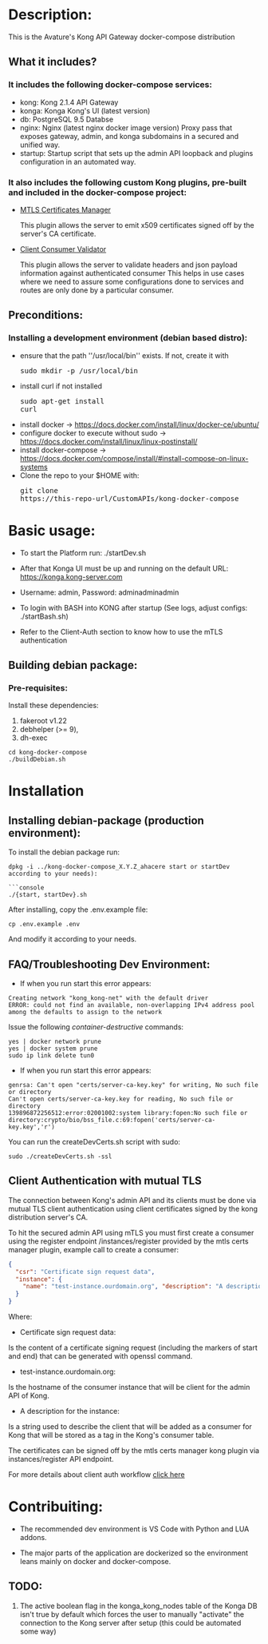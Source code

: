 # Description:

This is the Avature's Kong API Gateway docker-compose distribution

## What it includes?

### It includes the following docker-compose services:

* kong: Kong 2.1.4 API Gateway
* konga: Konga Kong's UI (latest version)
* db: PostgreSQL 9.5 Databse
* nginx: Nginx (latest nginx docker image version) Proxy pass that exposes gateway, admin, and konga subdomains in a secured and unified way.
* startup: Startup script that sets up the admin API loopback and plugins configuration in an automated way.

### It also includes the following custom Kong plugins, pre-built and included in the docker-compose project:

- [MTLS Certificates Manager](plugins/mtls_certs_manager/README.md)

  This plugin allows the server to emit x509 certificates signed off by the server's CA certificate.

- [Client Consumer Validator](plugins/client_consumer_validator/README.md)

  This plugin allows the server to validate headers and json payload information against authenticated consumer
  This helps in use cases where we need to assure some configurations done to services and routes are only done by a particular consumer.

## Preconditions:

### Installing a development environment (debian based distro):

* ensure that the path ''/usr/local/bin'' exists. If not, create it with <pre>sudo mkdir -p /usr/local/bin</pre>
* install curl if not installed <pre>sudo apt-get install curl</pre>
* install docker -> https://docs.docker.com/install/linux/docker-ce/ubuntu/
* configure docker to execute without sudo -> https://docs.docker.com/install/linux/linux-postinstall/
* install docker-compose -> https://docs.docker.com/compose/install/#install-compose-on-linux-systems
* Clone the repo to your $HOME with: <pre>git clone https://this-repo-url/CustomAPIs/kong-docker-compose</pre>

# Basic usage:

* To start the Platform run: ./startDev.sh

* After that Konga UI must be up and running on the default URL: https://konga.kong-server.com

* Username: admin, Password: adminadminadmin

* To login with BASH into KONG after startup (See logs, adjust configs: ./startBash.sh)

* Refer to the Client-Auth section to know how to use the mTLS authentication

## Building debian package:

### Pre-requisites:

Install these dependencies:

1. fakeroot v1.22
2. debhelper (>= 9),
3. dh-exec


```console
cd kong-docker-compose
./buildDebian.sh
```

# Installation

## Installing debian-package (production environment):

To install the debian package run:

```console
dpkg -i ../kong-docker-compose_X.Y.Z_ahacere start or startDev according to your needs):

```console
./{start, startDev}.sh
```

After installing, copy the .env.example file:

```console
cp .env.example .env
```

And modify it according to your needs.

## FAQ/Troubleshooting Dev Environment:

* If when you run start this error appears:

```
Creating network "kong_kong-net" with the default driver
ERROR: could not find an available, non-overlapping IPv4 address pool among the defaults to assign to the network
```

Issue the following *container-destructive* commands:

```
yes | docker network prune
yes | docker system prune
sudo ip link delete tun0
```

* If when you run start this error appears:

```
genrsa: Can't open "certs/server-ca-key.key" for writing, No such file or directory
Can't open certs/server-ca-key.key for reading, No such file or directory
139896872256512:error:02001002:system library:fopen:No such file or directory:crypto/bio/bss_file.c:69:fopen('certs/server-ca-key.key','r')
```

You can run the createDevCerts.sh script with sudo:

```
sudo ./createDevCerts.sh -ssl
```

## Client Authentication with mutual TLS

The connection between Kong's admin API and its clients must be done via mutual TLS client authentication using client certificates signed by the kong distribution server's CA.

To hit the secured admin API using mTLS you must first create a consumer using the register endpoint /instances/register provided by the mtls certs manager plugin, example call to create a consumer:

```json
{
  "csr": "Certificate sign request data",
  "instance": {
    "name": "test-instance.ourdomain.org", "description": "A description for the instance"
  }
}
```

Where:

* Certificate sign request data:

Is the content of a certificate signing request (including the markers of start and end) that can be generated with openssl command.

* test-instance.ourdomain.org:

Is the hostname of the consumer instance that will be client for the admin API of Kong.

* A description for the instance:

Is a string used to describe the client that will be added as a consumer for Kong that will be stored as a tag in the Kong's consumer table.

The certificates can be signed off by the mtls certs manager kong plugin via instances/register API endpoint.

For more details about client auth workflow [click here](CLIENT_AUTH.md)

# Contribuiting:

* The recommended dev environment is VS Code with Python and LUA addons.

* The major parts of the application are dockerized so the environment leans mainly on docker and docker-compose.

## TODO:

1. The active boolean flag in the konga_kong_nodes table of the Konga DB isn't true by default which forces the user to manually "activate" the connection to the Kong server after setup (this could be automated some way)
